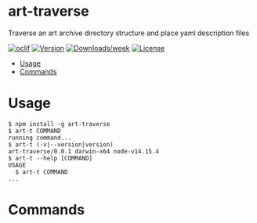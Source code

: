 art-traverse
============

Traverse an art archive directory structure and place yaml description files

[![oclif](https://img.shields.io/badge/cli-oclif-brightgreen.svg)](https://oclif.io)
[![Version](https://img.shields.io/npm/v/art-traverse.svg)](https://npmjs.org/package/art-traverse)
[![Downloads/week](https://img.shields.io/npm/dw/art-traverse.svg)](https://npmjs.org/package/art-traverse)
[![License](https://img.shields.io/npm/l/art-traverse.svg)](https://github.com/shishome/art-traverse/blob/master/package.json)

<!-- toc -->
* [Usage](#usage)
* [Commands](#commands)
<!-- tocstop -->
# Usage
<!-- usage -->
```sh-session
$ npm install -g art-traverse
$ art-t COMMAND
running command...
$ art-t (-v|--version|version)
art-traverse/0.0.1 darwin-x64 node-v14.15.4
$ art-t --help [COMMAND]
USAGE
  $ art-t COMMAND
...
```
<!-- usagestop -->
# Commands
<!-- commands -->

<!-- commandsstop -->
